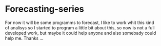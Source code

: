 # Forecasting-series
For now it will be some programms to forecast, I like to work whit this kind of analisys so I started to program a little bit about this, so now is not a full developed work, but maybe it could help anyone and also somebady could help me. Thanks ...
